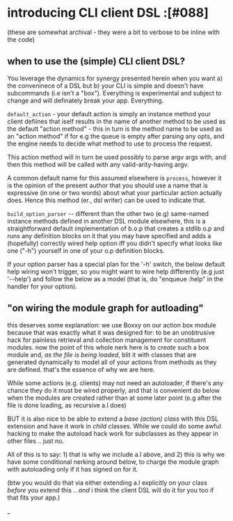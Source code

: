 # introducing CLI client DSL :[#088]

(these are somewhat archival - they were a bit to verbose to be inline
with the code)

## when to use the (simple) CLI client DSL?

You leverage the dynamics for synergy presented herein when you want
a) the conveninece of a DSL but b) your CLI is simple and doesn't have
subcommands (i.e isn't a "box"). Everything is experimental and subject
to change and will definately break your app. Everything.

`default_action` - your default action is simply an instance method
your client defiines that iself results in the name of another method
to be used as the default "action method" - this in turn is the
method name to be used as an "action method" if for e.g the queue
is empty after parsing any opts, and the engine needs to decide what
method to use to process the request.

This action method will in turn be used possibly to parse argv args
with, and then this method will be called with any valid-arity-having
argv.

A common default name for this assumed elsewhere is `process`, however
it is the opinion of the present author that you should use a name
that is expressive (in one or two words) about what your particular
action actually does. Hence this method (er., dsl writer) can be used
to indicate that.


`build_option_parser` -- different than the other two (e.g) same-named
instance methods defined in another DSL module elsewhere, this is a
straightforward default implementation of b.o.p that creates a stdlib
o.p and runs any definition blocks on it that you may have specified
and adds a (hopefully) correctly wired help option iff you didn't
specify what looks like one ("-h") yourself in one of your o.p
definition blocks.

If your option parser has a special plan for the '-h' switch, the below
default help wiring won't trigger, so you might want to wire help
differently (e.g just '--help') and follow the below as a model (that
is, do "enqueue :help" in the handler for your option).


## "on wiring the module graph for autloading"

this deserves some explanation: we use Boxxy on our action box module
because that was exactly what it was designed for: to be an unobtrusive
hack for painless retrieval and collection management for constituent
modules. now the point of this whole nerk here is to _create_ such a
box module and, *as the file is being loaded*, blit it with classes
that are generated dynamically to model all of your actions from
methods as they are defined. that's the essence of why we are here.

While some actions (e.g. clients) may not need an autoloader, if
there's any chance they do it must be wired properly, and that is
convenient do below when the modules are created rather than at some
later point (e.g after the file is done loading, as recursive a.l does)

BUT it is also nice to be able to extend a *base (action) class* with
this DSL extension and have it work in *child* classes. While we could
do some awful hacking to make the autoload hack work for subclasses
as they appear in other files .. just no.

All of this is to say: 1) that is why we include a.l above, and
2) this is why we have some conditional nerking around below, to charge
the module graph with autoloading only if it has signed on for it.

(btw you would do that via either extending a.l explicitly on your class
*before* you extend this .. *and* i think the client DSL will do it
for you too if that fits your app.)

_

